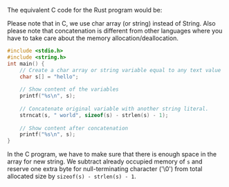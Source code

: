 The equivalent C code for the Rust program would be:

Please note that in C, we use char array (or string) instead of String. Also please note that concatenation is different from other languages where you have to take care about the memory allocation/deallocation.
```c
#include <stdio.h>
#include <string.h>
int main() {
    // Create a char array or string variable equal to any text value
    char s[] = "hello";
  
    // Show content of the variables
    printf("%s\n", s);
    
    // Concatenate original variable with another string literal.
    strncat(s, " world", sizeof(s) - strlen(s) - 1);
    
    // Show content after concatenation
    printf("%s\n", s);
}
```
In the C program, we have to make sure that there is enough space in the array for new string. We subtract already occupied memory of `s` and reserve one extra byte for null-terminating character ('\0') from total allocated size by `sizeof(s) - strlen(s) - 1`.


